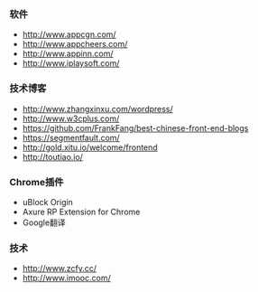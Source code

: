 ### 软件
- http://www.appcgn.com/
- http://www.appcheers.com/
- http://www.appinn.com/
- http://www.iplaysoft.com/

### 技术博客
- http://www.zhangxinxu.com/wordpress/
- http://www.w3cplus.com/
- https://github.com/FrankFang/best-chinese-front-end-blogs
- https://segmentfault.com/
- http://gold.xitu.io/welcome/frontend
- http://toutiao.io/

### Chrome插件
- uBlock Origin
- Axure RP Extension for Chrome
- Google翻译

### 技术
- http://www.zcfy.cc/
- http://www.imooc.com/
